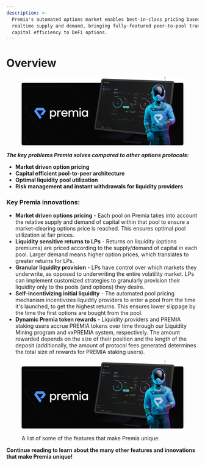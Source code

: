 ```yaml
---
description: >-
  Premia's automated options market enables best-in-class pricing based on
  realtime supply and demand, bringing fully-featured peer-to-pool trading and
  capital efficiency to DeFi options.
---
```


# Overview

<figure><img src=".gitbook/assets/image (3) (1).png" alt=""><figcaption></figcaption></figure>

_**The key problems Premia solves compared to other options protocols:‌**_

* **Market driven option pricing**
* **Capital efficient pool-to-peer architecture**
* **Optimal liquidity pool utilization**
* **Risk management and instant withdrawals for liquidity providers**

### Key Premia innovations:‌

* **Market driven options pricing** - Each pool on Premia takes into account the relative supply and demand of capital within that pool to ensure a market-clearing options price is reached. This ensures optimal pool utilization at fair prices.
* **Liquidity sensitive returns to LPs** - Returns on liquidity (options premiums) are priced according to the supply/demand of capital in each pool. Larger demand means higher option prices, which translates to greater returns for LPs.
* **Granular liquidity provision** - LPs have control over which markets they underwrite, as opposed to underwriting the entire volatility market. LPs can implement customized strategies to granularly provision their liquidity only to the pools (and options) they desire.
* **Self-incentivizing initial liquidity** - The automated pool pricing mechanism incentivizes liquidity providers to enter a pool from the time it's launched, to get the highest returns. This ensures lower slippage by the time the first options are bought from the pool.
* **Dynamic Premia token rewards** - Liquidity providers and PREMIA staking users accrue PREMIA tokens over time through our Liquidity Mining program and vxPREMIA system, respectively. The amount rewarded depends on the size of their position and the length of the deposit (additionally, the amount of protocol fees generated determines the total size of rewards for PREMIA staking users).

<figure><img src=".gitbook/assets/image (1).png" alt=""><figcaption><p>A list of some of the features that make Premia unique.</p></figcaption></figure>

**Continue reading to learn about the many other features and innovations that make Premia unique!**
